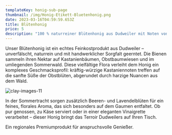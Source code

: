 ```yaml
---
templateKey: honig-sub-page
thumbnail: /img/Honig-Etikett-Bluetenhonig.png
date: 2023-03-16T04:59:59.653Z
title: Blütenhonig 
price: 5
description: "100 % naturreiner Blütenhonig aus Dudweiler mit Noten von Kastanie, Obstblüten und Sommerwald."
---
```


Unser Blütenhonig ist ein echtes Feinkostprodukt aus Dudweiler – unverfälscht, naturrein und mit handwerklicher Sorgfalt geerntet. Die Bienen sammeln ihren Nektar auf Kastanienbäumen, Obstbaumwiesen und im umliegenden Sommerwald. Diese vielfältige Flora verleiht dem Honig ein komplexes Geschmacksprofil: kräftig-würzige Kastaniennoten treffen auf die sanfte Süße der Obstblüten, abgerundet durch harzige Nuancen aus dem Wald.

![clay-images-11](/img/Honig-Etikett-Bluetenhonig.png)

In der Sommertracht sorgen zusätzlich Beeren- und Lavendelblüten für ein feines, florales Aroma, das sich besonders auf dem Gaumen entfaltet. Ob pur genossen, zu Käse serviert oder in einer eleganten Vinaigrette verarbeitet – dieser Honig bringt das Terroir Dudweilers auf Ihren Tisch.

Ein regionales Premiumprodukt für anspruchsvolle Genießer.
